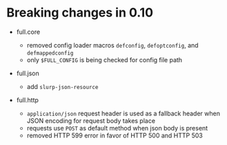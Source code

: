 # Breaking changes in 0.10

* full.core
  * removed config loader macros `defconfig`, `defoptconfig`, and `defmappedconfig`
  * only `$FULL_CONFIG` is being checked for config file path

* full.json
  * add `slurp-json-resource`

* full.http
  * `application/json` request header is used as a fallback header when JSON
    encoding for request body takes place
  * requests use `POST` as default method when json body is present
  * removed HTTP 599 error in favor of HTTP 500 and HTTP 503
